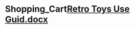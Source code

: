 # Shopping_Cart[Retro Toys Use Guid.docx](https://github.com/PahasaraRandam/Shopping_Cart/files/10817126/Retro.Toys.Use.Guid.docx)
